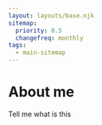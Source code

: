 ```yaml
---
layout: layouts/base.njk
sitemap:
  priority: 0.5
  changefreq: monthly
tags:
  - main-sitemap
---
```


# About me

Tell me what is this

